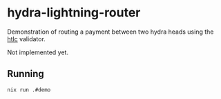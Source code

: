 # hydra-lightning-router

Demonstration of routing a payment between two hydra heads using the [htlc](https://github.com/cardano-scaling/htlc) validator.

Not implemented yet.

## Running

```
nix run .#demo
```

